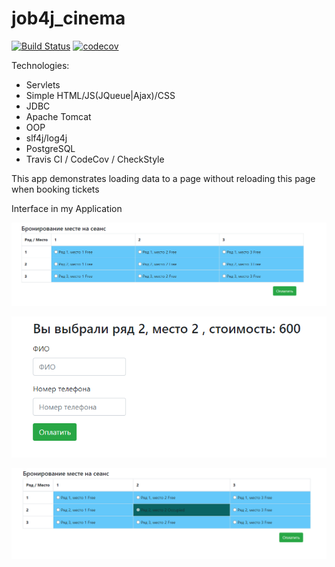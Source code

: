 # job4j_cinema
[![Build Status](https://travis-ci.org/Just1kz/job4j_cinema.svg?branch=master)](https://travis-ci.org/Just1kz/job4j_cinema)
[![codecov](https://codecov.io/gh/Just1kz/job4j_dreamjob/branch/master/graph/badge.svg?token=2V6H80M45D)](https://codecov.io/gh/Just1kz/job4j_dreamjob)

Technologies:
- Servlets
- Simple HTML/JS(JQueue|Ajax)/CSS
- JDBC
- Apache Tomcat
- OOP
- slf4j/log4j
- PostgreSQL
- Travis CI / CodeCov / CheckStyle

This app demonstrates loading data to a page without reloading this page when booking tickets

Interface in my Application 

![ScreenShot](./src/main/java/ru/job4j/cinema/images/img.png)

![ScreenShot](./src/main/java/ru/job4j/cinema/images/img_1.png)

![ScreenShot](./src/main/java/ru/job4j/cinema/images/img_2.png)
